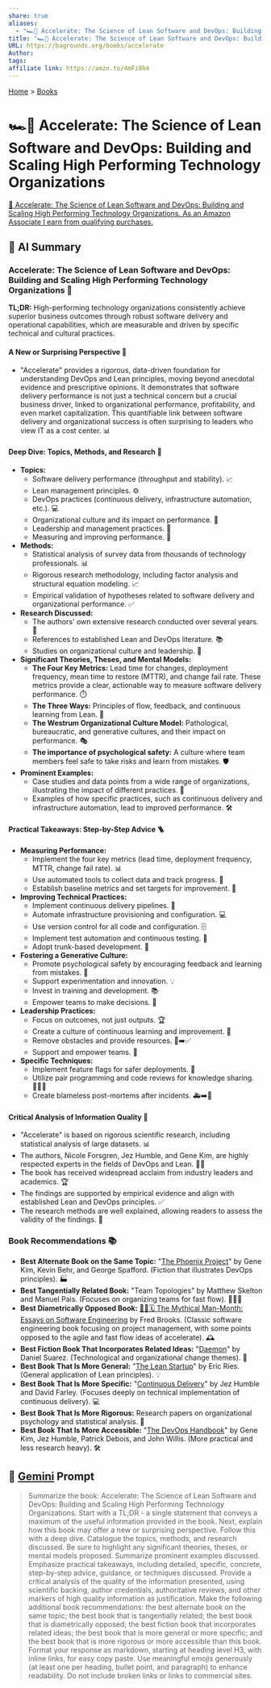 ```yaml
---
share: true
aliases:
  - "🏎️💾 Accelerate: The Science of Lean Software and DevOps: Building and Scaling High Performing Technology Organizations"
title: "🏎️💾 Accelerate: The Science of Lean Software and DevOps: Building and Scaling High Performing Technology Organizations"
URL: https://bagrounds.org/books/accelerate
Author: 
tags: 
affiliate link: https://amzn.to/4mFi8h4
---
```

[Home](../index.md) > [Books](./index.md)  
# 🏎️💾 Accelerate: The Science of Lean Software and DevOps: Building and Scaling High Performing Technology Organizations  
[🛒 Accelerate: The Science of Lean Software and DevOps: Building and Scaling High Performing Technology Organizations. As an Amazon Associate I earn from qualifying purchases.](https://amzn.to/4mFi8h4)  
  
## 🤖 AI Summary  
### Accelerate: The Science of Lean Software and DevOps: Building and Scaling High Performing Technology Organizations 🚀  
**TL;DR:** High-performing technology organizations consistently achieve superior business outcomes through robust software delivery and operational capabilities, which are measurable and driven by specific technical and cultural practices.  
  
#### **A New or Surprising Perspective 🤔**  
* "Accelerate" provides a rigorous, data-driven foundation for understanding DevOps and Lean principles, moving beyond anecdotal evidence and prescriptive opinions. It demonstrates that software delivery performance is not just a technical concern but a crucial business driver, linked to organizational performance, profitability, and even market capitalization. This quantifiable link between software delivery and organizational success is often surprising to leaders who view IT as a cost center. 📊  
  
#### **Deep Dive: Topics, Methods, and Research 🔬**  
* **Topics:**  
    * Software delivery performance (throughput and stability). 📈  
    * Lean management principles. ⚙️  
    * DevOps practices (continuous delivery, infrastructure automation, etc.). 💻  
    * Organizational culture and its impact on performance. 🤝  
    * Leadership and management practices. 💼  
    * Measuring and improving performance. 📏  
* **Methods:**  
    * Statistical analysis of survey data from thousands of technology professionals. 📊  
    * Rigorous research methodology, including factor analysis and structural equation modeling. 📈  
    * Empirical validation of hypotheses related to software delivery and organizational performance. ✅  
* **Research Discussed:**  
    * The authors' own extensive research conducted over several years. 📝  
    * References to established Lean and DevOps literature. 📚  
    * Studies on organizational culture and leadership. 👑  
* **Significant Theories, Theses, and Mental Models:**  
    * **The Four Key Metrics:** Lead time for changes, deployment frequency, mean time to restore (MTTR), and change fail rate. These metrics provide a clear, actionable way to measure software delivery performance. ⏱️  
    * **The Three Ways:** Principles of flow, feedback, and continuous learning from Lean. 🔄  
    * **The Westrum Organizational Culture Model:** Pathological, bureaucratic, and generative cultures, and their impact on performance. 🎭  
    * **The importance of psychological safety:** A culture where team members feel safe to take risks and learn from mistakes. 🛡️  
* **Prominent Examples:**  
    * Case studies and data points from a wide range of organizations, illustrating the impact of different practices. 🏢  
    * Examples of how specific practices, such as continuous delivery and infrastructure automation, lead to improved performance. 🛠️  
  
#### **Practical Takeaways: Step-by-Step Advice 🪜**  
* **Measuring Performance:**  
    * Implement the four key metrics (lead time, deployment frequency, MTTR, change fail rate). 📊  
    * Use automated tools to collect data and track progress. 🤖  
    * Establish baseline metrics and set targets for improvement. 🎯  
* **Improving Technical Practices:**  
    * Implement continuous delivery pipelines. 🔄  
    * Automate infrastructure provisioning and configuration. 💻  
    * Use version control for all code and configuration. 🗄️  
    * Implement test automation and continuous testing. 🧪  
    * Adopt trunk-based development. 🌳  
* **Fostering a Generative Culture:**  
    * Promote psychological safety by encouraging feedback and learning from mistakes. 🤝  
    * Support experimentation and innovation. 💡  
    * Invest in training and development. 📚  
    * Empower teams to make decisions. 👑  
* **Leadership Practices:**  
    * Focus on outcomes, not just outputs. 🏆  
    * Create a culture of continuous learning and improvement. 🔄  
    * Remove obstacles and provide resources. 🚧➡️✅  
    * Support and empower teams. 👑  
* **Specific Techniques:**  
    * Implement feature flags for safer deployments. 🚩  
    * Utilize pair programming and code reviews for knowledge sharing. 🧑‍🤝‍🧑  
    * Create blameless post-mortems after incidents. 🚑➡️📝  
  
#### **Critical Analysis of Information Quality 🧐**  
* "Accelerate" is based on rigorous scientific research, including statistical analysis of large datasets. 📊  
* The authors, Nicole Forsgren, Jez Humble, and Gene Kim, are highly respected experts in the fields of DevOps and Lean. 🧑‍🔬  
* The book has received widespread acclaim from industry leaders and academics. 🏆  
* The findings are supported by empirical evidence and align with established Lean and DevOps principles. ✅  
* The research methods are well explained, allowing readers to assess the validity of the findings. 📝  
  
### **Book Recommendations 📚**  
* **Best Alternate Book on the Same Topic:** "[The Phoenix Project](./the-phoenix-project.md)" by Gene Kim, Kevin Behr, and George Spafford. (Fiction that illustrates DevOps principles). 🏭  
* **Best Tangentially Related Book:** "Team Topologies" by Matthew Skelton and Manuel Pais. (Focuses on organizing teams for fast flow). 🧑‍🤝‍🧑  
* **Best Diametrically Opposed Book:** [🦄👤🗓️ The Mythical Man-Month: Essays on Software Engineering](./the-mythical-man-month.md) by Fred Brooks. (Classic software engineering book focusing on project management, with some points opposed to the agile and fast flow ideas of accelerate). 🕰️  
* **Best Fiction Book That Incorporates Related Ideas:** "[Daemon](./daemon.md)" by Daniel Suarez. (Technological and organizational change themes). 🤖  
* **Best Book That Is More General:** "[The Lean Startup](./the-lean-startup.md)" by Eric Ries. (General application of Lean principles). 💡  
* **Best Book That Is More Specific:** "[Continuous Delivery](./continuous-delivery.md)" by Jez Humble and David Farley. (Focuses deeply on technical implementation of continuous delivery). 💻  
* **Best Book That Is More Rigorous:** Research papers on organizational psychology and statistical analysis. 📝  
* **Best Book That Is More Accessible:** "[The DevOps Handbook](./the-devops-handbook.md)" by Gene Kim, Jez Humble, Patrick Debois, and John Willis. (More practical and less research heavy). 🛠️  
  
## 💬 [Gemini](https://gemini.google.com) Prompt  
> Summarize the book: Accelerate: The Science of Lean Software and DevOps: Building and Scaling High Performing Technology Organizations. Start with a TL;DR - a single statement that conveys a maximum of the useful information provided in the book. Next, explain how this book may offer a new or surprising perspective. Follow this with a deep dive. Catalogue the topics, methods, and research discussed. Be sure to highlight any significant theories, theses, or mental models proposed. Summarize prominent examples discussed. Emphasize practical takeaways, including detailed, specific, concrete, step-by-step advice, guidance, or techniques discussed. Provide a critical analysis of the quality of the information presented, using scientific backing, author credentials, authoritative reviews, and other markers of high quality information as justification. Make the following additional book recommendations: the best alternate book on the same topic; the best book that is tangentially related; the best book that is diametrically opposed; the best fiction book that incorporates related ideas; the best book that is more general or more specific; and the best book that is more rigorous or more accessible than this book. Format your response as markdown, starting at heading level H3, with inline links, for easy copy paste. Use meaningful emojis generously (at least one per heading, bullet point, and paragraph) to enhance readability. Do not include broken links or links to commercial sites.